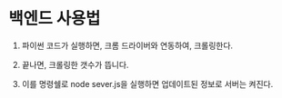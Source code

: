 # 백엔드 사용법

1. 파이썬 코드가 실행하면, 크롬 드라이버와 연동하여, 크롤링한다.

2. 끝나면, 크롤링한 갯수가 뜹니다.

3. 이를 명령쉘로 node sever.js을 실행하면 업데이트된 정보로 서버는 켜진다.
